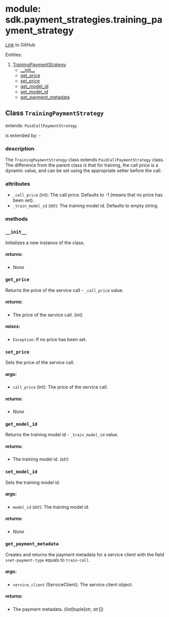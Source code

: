 # module: sdk.payment_strategies.training_payment_strategy

[Link](https://github.com/singnet/snet-sdk-python/blob/master/snet/sdk/payment_strategies/training_payment_strategy.py) to GitHub

Entities:
1. [TrainingPaymentStrategy](#class-trainingpaymentstrategy)
    - [\_\_init\_\_](#init)
    - [get_price](#get-price)
    - [set_price](#set-price)
    - [get_model_id](#get-model-id)
    - [set_model_id](#set-model-id)
    - [get_payment_metadata](#get-payment-metadata)

## Class `TrainingPaymentStrategy`

extends: `PaidCallPaymentStrategy`

is extended by: -

### description

The `TrainingPaymentStrategy` class extends `PaidCallPaymentStrategy` class. The difference from the 
parent class is that for training, the call price is a dynamic value, and can be set using the appropriate 
setter before the call.

### attributes

- `_call_price` (int): The call price. Defaults to -1 (means that no price has been set).
- `_train_model_id` (str): The training model id. Defaults to empty string.

### methods

### `__init__`

Initializes a new instance of the class.

##### returns:

- _None_

### `get_price`

Returns the price of the service call - `_call_price` value.

##### returns:

- The price of the service call. (int)

##### raises:

- `Exception`: If no price has been set.

### `set_price`

Sets the price of the service call.

##### args:

- `call_price` (int): The price of the service call.

##### returns:

- _None_

### `get_model_id`

Returns the training model id - `_train_model_id` value.

##### returns:

- The training model id. (str)

### `set_model_id`

Sets the training model id.

##### args:

- `model_id` (str): The training model id.

##### returns:

- _None_

### `get_payment_metadata`

Creates and returns the payment metadata for a service client with the field `snet-payment-type` equals to `train-call`.

##### args:

- `service_client` (ServiceClient): The service client object.

##### returns:

- The payment metadata. (list[tuple[str, str]])
